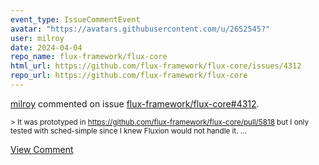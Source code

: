 ```yaml
---
event_type: IssueCommentEvent
avatar: "https://avatars.githubusercontent.com/u/2652545?"
user: milroy
date: 2024-04-04
repo_name: flux-framework/flux-core
html_url: https://github.com/flux-framework/flux-core/issues/4312
repo_url: https://github.com/flux-framework/flux-core
---
```


<a href='https://github.com/milroy' target='_blank'>milroy</a> commented on issue <a href='https://github.com/flux-framework/flux-core/issues/4312' target='_blank'>flux-framework/flux-core#4312</a>.

<small>> It was prototyped in https://github.com/flux-framework/flux-core/pull/5818 but I only tested with sched-simple since I knew Fluxion would not handle it....</small>

<a href='https://github.com/flux-framework/flux-core/issues/4312' target='_blank'>View Comment</a>
